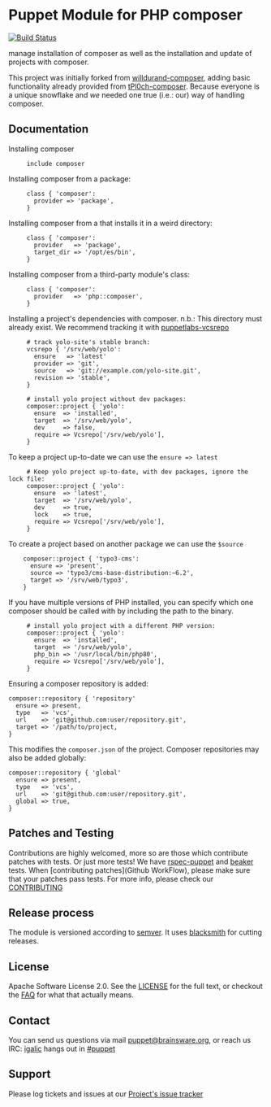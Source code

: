 # Puppet Module for PHP composer

[![Build Status](https://api.travis-ci.org/Brainsware/puppet-composer.png?branch=master)](https://travis-ci.org/Brainsware/puppet-composer)

manage installation of composer as well as the installation and update of
projects with composer.

This project was initially forked from
[willdurand-composer](https://github.com/willdurand/puppet-composer), adding
basic functionality already provided from
[tPl0ch-composer](https://github.com/tPl0ch/puppet-composer). Because everyone
is a unique snowflake and *we* needed one true (i.e.: our) way of handling
composer.


## Documentation

Installing composer

```puppet
     include composer
```

Installing composer from a package:

```puppet
     class { 'composer':
       provider => 'package',
     }
```

Installing composer from a that installs it in a weird directory:

```puppet
     class { 'composer':
       provider   => 'package',
       target_dir => '/opt/es/bin',
     }
```

Installing composer from a third-party module's class:

```puppet
     class { 'composer':
       provider   => 'php::composer',
     }
```

Installing a project's dependencies with composer. n.b.: This directory must
already exist. We recommend tracking it with
[puppetlabs-vcsrepo](http://forge.puppetlabs.com/puppetlabs/vcsrepo)

```puppet
     # track yolo-site's stable branch:
     vcsrepo { '/srv/web/yolo':
       ensure   => 'latest'
       provider => 'git',
       source   => 'git://example.com/yolo-site.git',
       revision => 'stable',
     }

     # install yolo project without dev packages:
     composer::project { 'yolo':
       ensure  => 'installed',
       target  => '/srv/web/yolo',
       dev     => false,
       require => Vcsrepo['/srv/web/yolo'],
     }
```

To keep a project up-to-date we can use the `ensure => latest`

```puppet
     # Keep yolo project up-to-date, with dev packages, ignore the lock file:
     composer::project { 'yolo':
       ensure  => 'latest',
       target  => '/srv/web/yolo',
       dev     => true,
       lock    => true,
       require => Vcsrepo['/srv/web/yolo'],
     }
```

To create a project based on another package we can use the `$source`

```puppet
    composer::project { 'typo3-cms':
      ensure => 'present',
      source => 'typo3/cms-base-distribution:~6.2',
      target => '/srv/web/typo3',
    }
```

If you have multiple versions of PHP installed, you can specify which one composer should be called with by including the path to the binary.

```puppet
     # install yolo project with a different PHP version:
     composer::project { 'yolo':
       ensure  => 'installed',
       target  => '/srv/web/yolo',
       php_bin => '/usr/local/bin/php80',
       require => Vcsrepo['/srv/web/yolo'],
     }
```

Ensuring a composer repository is added:

```puppet
composer::repository { 'repository'
  ensure => present,
  type   => 'vcs',
  url    => 'git@github.com:user/repository.git',
  target => '/path/to/project,
}
```

This modifies the `composer.json` of the project. Composer repositories may also be added globally:

```puppet
composer::repository { 'global'
  ensure => present,
  type   => 'vcs',
  url    => 'git@github.com:user/repository.git',
  global => true,
}
```

## Patches and Testing

Contributions are highly welcomed, more so are those which contribute patches
with tests. Or just more tests! We have
[rspec-puppet](http://rspec-puppet.com/) and
[beaker](https://github.com/puppetlabs/beaker) tests. When [contributing
patches](Github WorkFlow), please make sure that your patches pass tests. For
more info, please check our [CONTRIBUTING](./CONTRIBUTING.md)


## Release process

The module is versioned according to [semver](http://semver.org/). It uses
[blacksmith](https://github.com/maestrodev/puppet-blacksmith) for cutting
releases.


License
-------

Apache Software License 2.0. See the [LICENSE](./LICENSE) for the full text, or
checkout the [FAQ](https://www.apache.org/foundation/license-faq.html) for what
that actually means.


Contact
-------

You can send us questions via mail
[puppet@brainsware.org](puppet@brainsware.org), or reach us IRC:
[igalic](https://github.com/igalic) hangs out in
[#puppet](irc://freenode.org/#puppet)

Support
-------

Please log tickets and issues at our [Project's issue
tracker](https://github.com/Brainsware/puppet-composer/issues)
